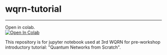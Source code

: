 # wqrn-tutorial
---

Open in colab.  
[![Open In Colab](https://colab.research.google.com/assets/colab-badge.svg)](https://colab.research.google.com/github/sfc-aqua/wqrn-tutorial/blob/main/WQRN_hands_on.ipynb)

This repository is for jupyter notebook used at 3rd WQRN for pre-workshop introductory tutorial: "Quantum Networks from Scratch".


